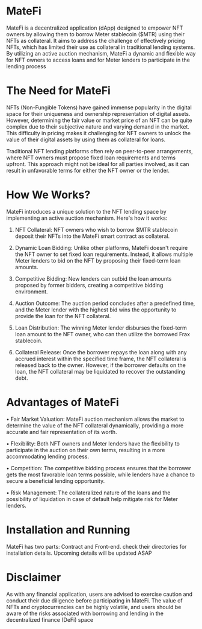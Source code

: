 # MateFi
MateFi is a decentralized application (dApp) designed to empower NFT owners by allowing them to borrow Meter stablecoin ($MTR) using their NFTs as collateral. It aims to address the challenge of effectively pricing NFTs, which has limited their use as collateral in traditional lending systems. By utilizing an active auction mechanism, MateFi a dynamic and flexible way for NFT owners to access loans and for Meter lenders to participate in the lending process

# The Need for MateFi
NFTs (Non-Fungible Tokens) have gained immense popularity in the digital space for their uniqueness and ownership representation of digital assets. However, determining the fair value or market price of an NFT can be quite complex due to their subjective nature and varying demand in the market. This difficulty in pricing makes it challenging for NFT owners to unlock the value of their digital assets by using them as collateral for loans.

Traditional NFT lending platforms often rely on peer-to-peer arrangements, where NFT owners must propose fixed loan requirements and terms upfront. This approach might not be ideal for all parties involved, as it can result in unfavorable terms for either the NFT owner or the lender.

# How We Works?
MateFi introduces a unique solution to the NFT lending space by implementing an active auction mechanism. Here's how it works:

1. NFT Collateral: NFT owners who wish to borrow $MTR stablecoin deposit their NFTs into the MateFi smart contract as collateral.

2. Dynamic Loan Bidding: Unlike other platforms, MateFi doesn't require the NFT owner to set fixed loan requirements. Instead, it allows multiple Meter lenders to bid on the NFT by proposing their fixed-term loan amounts.

3. Competitive Bidding: New lenders can outbid the loan amounts proposed by former bidders, creating a competitive bidding environment.

4. Auction Outcome: The auction period concludes after a predefined time, and the Meter lender with the highest bid wins the opportunity to provide the loan for the NFT collateral.

5. Loan Distribution: The winning Meter lender disburses the fixed-term loan amount to the NFT owner, who can then utilize the borrowed Frax stablecoin.

6. Collateral Release: Once the borrower repays the loan along with any accrued interest within the specified time frame, the NFT collateral is released back to the owner. However, if the borrower defaults on the loan, the 
   NFT collateral may be liquidated to recover the outstanding debt.

# Advantages of MateFi
• Fair Market Valuation: MateFi auction mechanism allows the market to determine the value of the NFT collateral dynamically, providing a more accurate and fair representation of its worth.

• Flexibility: Both NFT owners and Meter lenders have the flexibility to participate in the auction on their own terms, resulting in a more accommodating lending process.

• Competition: The competitive bidding process ensures that the borrower gets the most favorable loan terms possible, while lenders have a chance to secure a beneficial lending opportunity.

• Risk Management: The collateralized nature of the loans and the possibility of liquidation in case of default help mitigate risk for Meter lenders.

# Installation and Running
MateFi has two parts: Contract and Front-end. check their directories for installation details.
Upcoming details will be updated ASAP

# Disclaimer
As with any financial application, users are advised to exercise caution and conduct their due diligence before participating in MateFi. The value of NFTs and cryptocurrencies can be highly volatile, and users should be aware of the risks associated with borrowing and lending in the decentralized finance (DeFi) space
